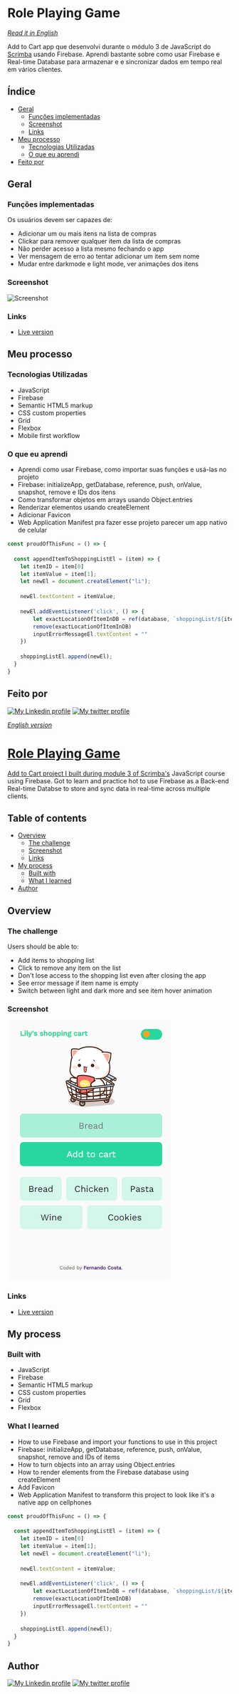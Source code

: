 # Role Playing Game
_[Read it in English](#English)_

Add to Cart app que desenvolvi durante o módulo 3 de JavaScript do [Scrimba](scrimba.com) usando Firebase. Aprendi bastante sobre como usar Firebase e Real-time Database para armazenar e e sincronizar dados em tempo real em vários clientes.

## Índice

- [Geral](#geral)
  - [Funções implementadas](#funções-implementadas)
  - [Screenshot](#screenshot)
  - [Links](#links)
- [Meu processo](#meu-processo)
  - [Tecnologias Utilizadas](#tecnologias-utilizadas)
  - [O que eu aprendi](#o-que-eu-aprendi)
- [Feito por](#feito-por)

## Geral

### Funções implementadas

Os usuários devem ser capazes de:

- Adicionar um ou mais itens na lista de compras
- Clickar para remover qualquer item da lista de compras
- Não perder acesso a lista mesmo fechando o app
- Ver mensagem de erro ao tentar adicionar um item sem nome
- Mudar entre darkmode e light mode, ver animações dos itens

### Screenshot

![Screenshot](/images/screenshot.png)

### Links

- [Live version](https://add-to-cart-app-two.vercel.app)

## Meu processo

### Tecnologias Utilizadas

- JavaScript
- Firebase
- Semantic HTML5 markup
- CSS custom properties
- Grid
- Flexbox
- Mobile first workflow


### O que eu aprendi

- Aprendi como usar Firebase, como importar suas funções e usá-las no projeto
- Firebase: initializeApp, getDatabase, reference, push, onValue, snapshot, remove e IDs dos itens 
- Como transformar objetos em arrays usando Object.entries
- Renderizar elementos usando createElement
- Adicionar Favicon
- Web Application Manifest pra fazer esse projeto parecer um app nativo de celular
```js
const proudOfThisFunc = () => {
  
  const appendItemToShoppingListEl = (item) => { 
    let itemID = item[0]
    let itemValue = item[1];
    let newEl = document.createElement("li");

    newEl.textContent = itemValue;

    newEl.addEventListener('click', () => {
        let exactLocationOfItemInDB = ref(database, `shoppingList/${itemID}`);
        remove(exactLocationOfItemInDB)
        inputErrorMessageEl.textContent = ""
    })

    shoppingListEl.append(newEl);
  }
}
```


## Feito por

<div>
  <a href="https://www.linkedin.com/in/ffernando-costa/?locale=en_US" target="_blank"><img src="https://img.shields.io/badge/-LinkedIn-%230077B5?style=for-the-badge&logo=linkedin&logoColor=white" alt="My Linkedin profile"></a>
  <a href="https://twitter.com/ffernandodev" target="_blank"><img src="https://img.shields.io/badge/Twitter-1DA1F2?style=for-the-badge&logo=twitter&logoColor=white" alt="My twitter profile"</a>
</div>



<div id="English">

_English version_

</div>

# Role Playing Game

Add to Cart project I built during module 3 of [Scrimba's](scrimba.com) JavaScript course using Firebase. Got to learn and practice hot to use Firebase as a Back-end Real-time Databse to store and sync data in real-time across multiple clients.
## Table of contents

- [Overview](#overview)
  - [The challenge](#the-challenge)
  - [Screenshot](#screenshot)
  - [Links](#links)
- [My process](#my-process)
  - [Built with](#built-with)
  - [What I learned](#what-i-learned)
- [Author](#author)

## Overview

### The challenge

Users should be able to:

- Add items to shopping list
- Click to remove any item on the list
- Don't lose access to the shopping list even after closing the app
- See error message if item name is empty
- Switch between light and dark more and see item hover animation

### Screenshot

![Screenshot](/assets/screenshot.png)

### Links

- [Live version](https://add-to-cart-app-two.vercel.app)

## My process

### Built with

- JavaScript
- Firebase
- Semantic HTML5 markup
- CSS custom properties
- Grid
- Flexbox

### What I learned

- How to use Firebase and import your functions to use in this project
- Firebase: initializeApp, getDatabase, reference, push, onValue, snapshot, remove and IDs of items
- How to turn objects into an array using Object.entries
- How to render elements from the Firebase database using createElement
- Add Favicon
- Web Application Manifest to transform this project to look like it's a native app on cellphones

```js
const proudOfThisFunc = () => {
  
  const appendItemToShoppingListEl = (item) => { 
    let itemID = item[0]
    let itemValue = item[1];
    let newEl = document.createElement("li");

    newEl.textContent = itemValue;

    newEl.addEventListener('click', () => {
        let exactLocationOfItemInDB = ref(database, `shoppingList/${itemID}`);
        remove(exactLocationOfItemInDB)
        inputErrorMessageEl.textContent = ""
    })

    shoppingListEl.append(newEl);
  }
}
```


## Author

<div>
  <a href="https://www.linkedin.com/in/ffernando-costa/?locale=en_US" target="_blank"><img src="https://img.shields.io/badge/-LinkedIn-%230077B5?style=for-the-badge&logo=linkedin&logoColor=white" alt="My Linkedin profile"></a>
  <a href="https://twitter.com/ffernandodev" target="_blank"><img src="https://img.shields.io/badge/Twitter-1DA1F2?style=for-the-badge&logo=twitter&logoColor=white" alt="My twitter profile"</a>
</div>